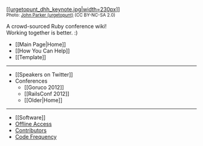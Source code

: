 [[[urgetopunt_dhh_keynote.jpg|width=230px]]](https://github.com/newhavenrb/conferences/wiki)
<br /><small>Photo: [John Parker (urgetopunt)](http://www.flickr.com/photos/urgetopunt/7132795497/in/set-72157629578123510) (CC BY-NC-SA 2.0)</small>

A crowd-sourced Ruby conference wiki!<br />
Working together is better.  :)

* [[Main Page|Home]]
* [[How You Can Help]]
* [[Template]]

---

* [[Speakers on Twitter]]
* Conferences
    * [[Goruco 2012]]
    * [[RailsConf 2012]]
    * [[Older|Home]]

---

* [[Software]]
* [Offline Access](https://github.com/newhavenrb/conferences/wiki/_access)
* [Contributors](https://github.com/newhavenrb/conferences/graphs/contributors)
* [Code Frequency](https://github.com/newhavenrb/conferences/graphs/code-frequency)

